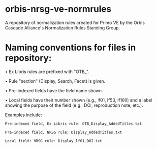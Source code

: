# orbis-nrsg-ve-normrules
A repository of normalization rules created for Primo VE by the Orbis Cascade Alliance's Normalization Rules Standing Group.

# Naming conventions for files in repository:

• Ex Libris rules are prefixed with "OTB_".

• Rule "section" (Display, Search, Facet) is given.

• Pre-indexed fields have the field name shown.

• Local fields have their number shown (e.g., lf01, lf53, lf100) and a label showing the purpose of the field (e.g., DOI, reproduction note, etc.).

Examples include:

	Pre-indexed field, Ex Libris rule: OTB_Display_AddedTitles.txt

	Pre-indexed field, NRSG rule: Display_AddedTitles.txt

	Local field: NRSG rule: Display_lf01_DOI.txt
